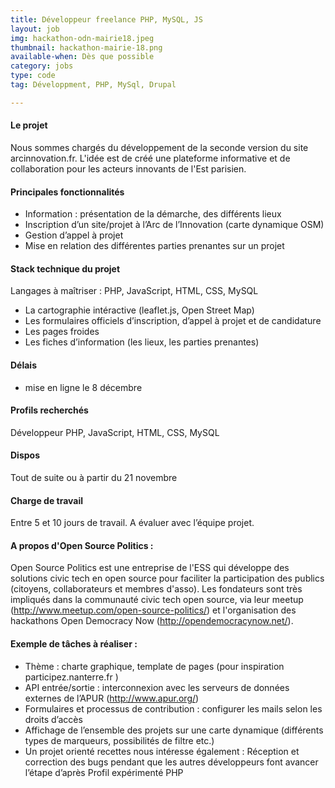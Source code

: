 ```yaml
---
title: Développeur freelance PHP, MySQL, JS
layout: job
img: hackathon-odn-mairie18.jpeg
thumbnail: hackathon-mairie-18.png
available-when: Dès que possible
category: jobs
type: code
tag: Développment, PHP, MySql, Drupal

---
```


#### Le projet
Nous sommes chargés du développement de la seconde version du site arcinnovation.fr. L'idée est de créé une plateforme informative et de collaboration pour les acteurs innovants de l'Est parisien. 

#### Principales fonctionnalités
- Information : présentation de la démarche, des différents lieux
- Inscription d’un site/projet à l’Arc de l’Innovation (carte dynamique OSM)
- Gestion d’appel à projet 
- Mise en relation des différentes parties prenantes sur un projet 

#### Stack technique du projet

Langages à maîtriser : PHP, JavaScript, HTML, CSS, MySQL

- La cartographie intéractive (leaflet.js, Open Street Map)
- Les formulaires officiels d’inscription, d’appel à projet et de candidature
- Les pages froides
- Les fiches d’information (les lieux, les parties prenantes)

#### Délais 
- mise en ligne le 8 décembre

#### Profils recherchés
Développeur PHP, JavaScript, HTML, CSS, MySQL

#### Dispos 
Tout de suite ou à partir du 21 novembre

#### Charge de travail 
Entre 5 et 10 jours de travail. A évaluer avec l’équipe projet.

#### A propos d'Open Source Politics : 
Open Source Politics est une entreprise de l'ESS qui développe des solutions civic tech en open source pour faciliter la participation des publics (citoyens, collaborateurs et membres d'asso). Les fondateurs sont très impliqués dans la communauté civic tech open source, via leur meetup (http://www.meetup.com/open-source-politics/)  et l'organisation des hackathons Open Democracy Now (http://opendemocracynow.net/). 

#### Exemple de tâches à réaliser  : 
- Thème : charte graphique, template de pages (pour inspiration participez.nanterre.fr )
- API entrée/sortie : interconnexion avec les serveurs de données externes de l’APUR (http://www.apur.org/)
- Formulaires et processus de contribution : configurer les mails selon les droits d’accès
- Affichage de l’ensemble des projets sur une carte dynamique (différents types de marqueurs, possibilités de filtre etc.)
- Un projet orienté recettes nous intéresse également : Réception et correction des bugs pendant que les autres développeurs font avancer l’étape d’après
Profil expérimenté PHP


